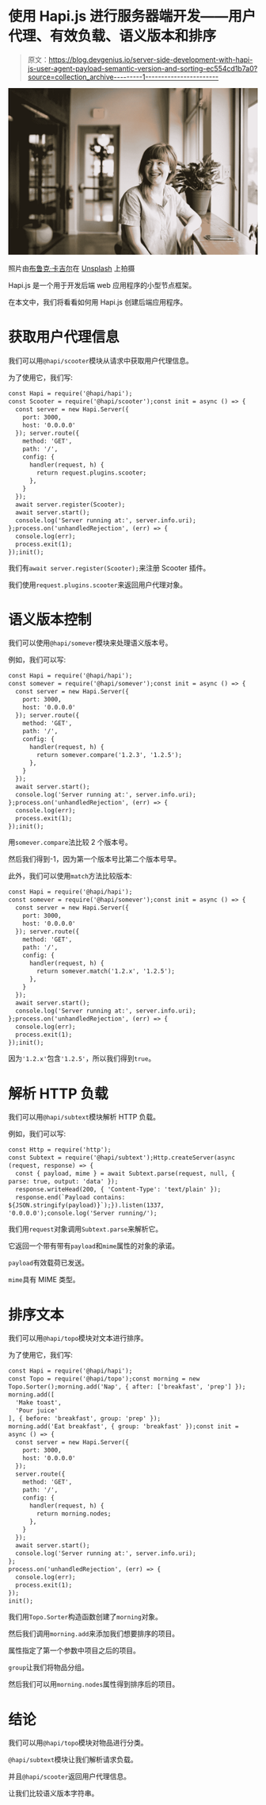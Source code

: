 # 使用 Hapi.js 进行服务器端开发——用户代理、有效负载、语义版本和排序

> 原文：<https://blog.devgenius.io/server-side-development-with-hapi-js-user-agent-payload-semantic-version-and-sorting-ec554cd1b7a0?source=collection_archive---------1----------------------->

![](img/68b616305bfbe60006d69e50a27b6c2c.png)

照片由[布鲁克·卡吉尔](https://unsplash.com/@brookecagle?utm_source=medium&utm_medium=referral)在 [Unsplash](https://unsplash.com?utm_source=medium&utm_medium=referral) 上拍摄

Hapi.js 是一个用于开发后端 web 应用程序的小型节点框架。

在本文中，我们将看看如何用 Hapi.js 创建后端应用程序。

# 获取用户代理信息

我们可以用`@hapi/scooter`模块从请求中获取用户代理信息。

为了使用它，我们写:

```
const Hapi = require('@hapi/hapi');
const Scooter = require('@hapi/scooter');const init = async () => {
  const server = new Hapi.Server({
    port: 3000,
    host: '0.0.0.0'
  }); server.route({
    method: 'GET',
    path: '/',
    config: {
      handler(request, h) {
        return request.plugins.scooter;
      },
    }
  });
  await server.register(Scooter);
  await server.start();  
  console.log('Server running at:', server.info.uri);
};process.on('unhandledRejection', (err) => {
  console.log(err);
  process.exit(1);
});init();
```

我们有`await server.register(Scooter);`来注册 Scooter 插件。

我们使用`request.plugins.scooter`来返回用户代理对象。

# 语义版本控制

我们可以使用`@hapi/somever`模块来处理语义版本号。

例如，我们可以写:

```
const Hapi = require('@hapi/hapi');
const somever = require('@hapi/somever');const init = async () => {
  const server = new Hapi.Server({
    port: 3000,
    host: '0.0.0.0'
  }); server.route({
    method: 'GET',
    path: '/',
    config: {
      handler(request, h) {
        return somever.compare('1.2.3', '1.2.5');
      },
    }
  });
  await server.start();
  console.log('Server running at:', server.info.uri);
};process.on('unhandledRejection', (err) => {
  console.log(err);
  process.exit(1);
});init();
```

用`somever.compare`法比较 2 个版本号。

然后我们得到-1，因为第一个版本号比第二个版本号早。

此外，我们可以使用`match`方法比较版本:

```
const Hapi = require('@hapi/hapi');
const somever = require('@hapi/somever');const init = async () => {
  const server = new Hapi.Server({
    port: 3000,
    host: '0.0.0.0'
  }); server.route({
    method: 'GET',
    path: '/',
    config: {
      handler(request, h) {
        return somever.match('1.2.x', '1.2.5');
      },
    }
  });
  await server.start();
  console.log('Server running at:', server.info.uri);
};process.on('unhandledRejection', (err) => {
  console.log(err);
  process.exit(1);
});init();
```

因为`'1.2.x'`包含`'1.2.5'`，所以我们得到`true`。

# 解析 HTTP 负载

我们可以用`@hapi/subtext`模块解析 HTTP 负载。

例如，我们可以写:

```
const Http = require('http');
const Subtext = require('@hapi/subtext');Http.createServer(async (request, response) => {
  const { payload, mime } = await Subtext.parse(request, null, { parse: true, output: 'data' });
  response.writeHead(200, { 'Content-Type': 'text/plain' });
  response.end(`Payload contains: ${JSON.stringify(payload)}`);}).listen(1337, '0.0.0.0');console.log('Server running/');
```

我们用`request`对象调用`Subtext.parse`来解析它。

它返回一个带有带有`payload`和`mime`属性的对象的承诺。

`payload`有效载荷已发送。

`mime`具有 MIME 类型。

# 排序文本

我们可以用`@hapi/topo`模块对文本进行排序。

为了使用它，我们写:

```
const Hapi = require('@hapi/hapi');
const Topo = require('@hapi/topo');const morning = new Topo.Sorter();morning.add('Nap', { after: ['breakfast', 'prep'] });
morning.add([
  'Make toast',
  'Pour juice'
], { before: 'breakfast', group: 'prep' });
morning.add('Eat breakfast', { group: 'breakfast' });const init = async () => {
  const server = new Hapi.Server({
    port: 3000,
    host: '0.0.0.0'
  });
  server.route({
    method: 'GET',
    path: '/',
    config: {
      handler(request, h) {
        return morning.nodes;
      },
    }
  });
  await server.start();
  console.log('Server running at:', server.info.uri);
};
process.on('unhandledRejection', (err) => {
  console.log(err);
  process.exit(1);
});
init();
```

我们用`Topo.Sorter`构造函数创建了`morning`对象。

然后我们调用`morning.add`来添加我们想要排序的项目。

属性指定了第一个参数中项目之后的项目。

`group`让我们将物品分组。

然后我们可以用`morning.nodes`属性得到排序后的项目。

# 结论

我们可以用`@hapi/topo`模块对物品进行分类。

`@hapi/subtext`模块让我们解析请求负载。

并且`@hapi/scooter`返回用户代理信息。

让我们比较语义版本字符串。
